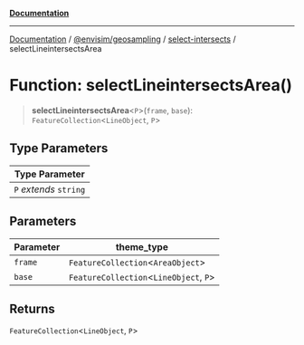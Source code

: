 [**Documentation**](../../../../README.md)

---

[Documentation](../../../../README.md) / [@envisim/geosampling](../../README.md) / [select-intersects](../README.md) / selectLineintersectsArea

# Function: selectLineintersectsArea()

> **selectLineintersectsArea**\<`P`\>(`frame`, `base`): `FeatureCollection`\<`LineObject`, `P`\>

## Type Parameters

| Type Parameter         |
| ---------------------- |
| `P` _extends_ `string` |

## Parameters

| Parameter | theme_type                               |
| --------- | ---------------------------------------- |
| `frame`   | `FeatureCollection`\<`AreaObject`\>      |
| `base`    | `FeatureCollection`\<`LineObject`, `P`\> |

## Returns

`FeatureCollection`\<`LineObject`, `P`\>
